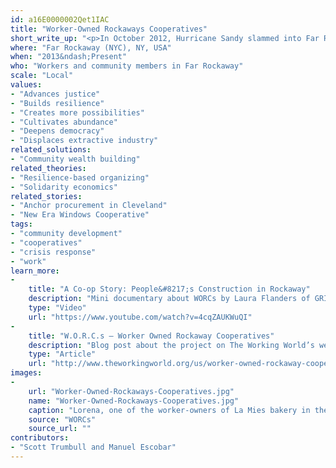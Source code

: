 ```yaml
---
id: a16E0000002Qet1IAC
title: "Worker-Owned Rockaways Cooperatives"
short_write_up: "<p>In October 2012, Hurricane Sandy slammed into Far Rockaway, Queens, destroying entire city blocks and displacing thousands. As residents struggled to pick up the pieces, private developers began to close in on recently vacated properties. Their intentions were clear — to remake the Rockaways’ economy to maximize their own profit, forgoing local input. In response, local workers teamed up with The Working World and Occupy Sandy to create the Worker-Owned Rockaways Cooperatives (WORCs) program, which helps local residents build and finance their own worker-owned companies and establishes Rockaways residents as critical voices in determining their economic future. Two new cooperatives, Roca Mia Construction and La Mies Bakery, have already launched. Little by little, Worker-Owned Rockaways Cooperatives is planting the seeds for a new, community-led economy in the Rockaways.</p>"
where: "Far Rockaway (NYC), NY, USA"
when: "2013&ndash;Present"
who: "Workers and community members in Far Rockaway"
scale: "Local"
values:
- "Advances justice"
- "Builds resilience"
- "Creates more possibilities"
- "Cultivates abundance"
- "Deepens democracy"
- "Displaces extractive industry"
related_solutions:
- "Community wealth building"
related_theories:
- "Resilience-based organizing"
- "Solidarity economics"
related_stories:
- "Anchor procurement in Cleveland"
- "New Era Windows Cooperative"
tags:
- "community development"
- "cooperatives"
- "crisis response"
- "work"
learn_more:
-
    title: "A Co-op Story: People&#8217;s Construction in Rockaway"
    description: "Mini documentary about WORCs by Laura Flanders of GRITtv"
    type: "Video"
    url: "https://www.youtube.com/watch?v=4cqZAUKWuQI"
-
    title: "W.O.R.C.s – Worker Owned Rockaway Cooperatives"
    description: "Blog post about the project on The Working World’s website"
    type: "Article"
    url: "http://www.theworkingworld.org/us/worker-owned-rockaway-cooperatives/"
images:
-
    url: "Worker-Owned-Rockaways-Cooperatives.jpg"
    name: "Worker-Owned-Rockaways-Cooperatives.jpg"
    caption: "Lorena, one of the worker-owners of La Mies bakery in the Rockaways."
    source: "WORCs"
    source_url: ""
contributors:
- "Scott Trumbull and Manuel Escobar"
---
```

